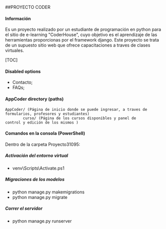 ##PROYECTO CODER

#### Información

Es un proyecto realizado por un estudiante de programación en python para el sitio de e-learning "CoderHouse", cuyo objetivo es el aprendizaje de las herramientas proporcionas por el framework django.
Este proyecto se trata de un supuesto sitio web que ofrece capacitaciones a traves de clases virtuales.

[TOC]

#### Disabled options

- Contacto;
- FAQs;

#### AppCoder directory (paths)

    AppCoder/ (Página de inicio donde se puede ingresar, a traves de 				formularios, profesores y estudiantes)
            curso/ (Página de los cursos disponibles y panel de 					control y edición de los mismos )

#### Comandos en la consola (PowerShell)

Dentro de la carpeta Proyecto31095:

##### Activación del entorno virtual

- venv\Scripts\Activate.ps1 

##### Migraciones de los modelos

- python manage.py makemigrations
- python manage.py migrate

##### Correr el servidor

- python manage.py runserver
